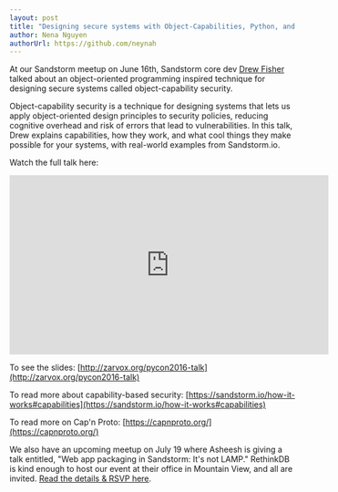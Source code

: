 ```yaml
---
layout: post
title: "Designing secure systems with Object-Capabilities, Python, and Cap'n Proto"
author: Nena Nguyen
authorUrl: https://github.com/neynah
---
```


At our Sandstorm meetup on June 16th, Sandstorm core dev [Drew Fisher](https://github.com/zarvox) talked about an object-oriented programming inspired technique for designing secure systems called object-capability security.

Object-capability security is a technique for designing systems that lets us apply object-oriented design principles to security policies, reducing cognitive overhead and risk of errors that lead to vulnerabilities. In this talk, Drew explains capabilities, how they work, and what cool things they make possible for your systems, with real-world examples from Sandstorm.io. 

Watch the full talk here:
<iframe width="560" height="315" src="https://www.youtube.com/embed/2H-Azm8tM24" frameborder="0" allowfullscreen></iframe>

To see the slides: [http://zarvox.org/pycon2016-talk](http://zarvox.org/pycon2016-talk)

To read more about capability-based security: [https://sandstorm.io/how-it-works#capabilities](https://sandstorm.io/how-it-works#capabilities)

To read more on Cap'n Proto: [https://capnproto.org/](https://capnproto.org/) 

We also have an upcoming meetup on July 19 where Asheesh is giving a talk entitled, "Web app packaging in Sandstorm: It's not LAMP." RethinkDB is kind enough to host our event at their office in Mountain View, and all are invited. [Read the details & RSVP here](http://www.meetup.com/Sandstorm-SF-Bay-Area/events/231954146/).